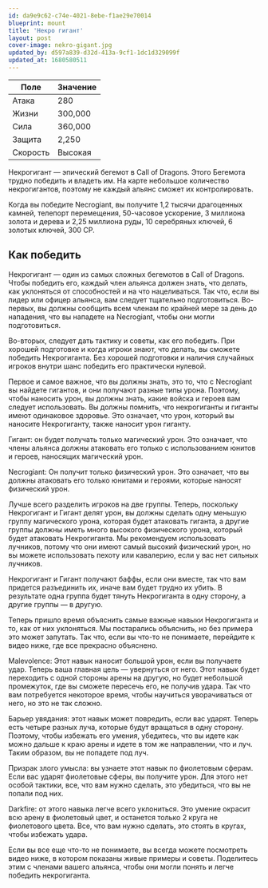 ```yaml
---
id: da9e9c62-c74e-4021-8ebe-f1ae29e70014
blueprint: mount
title: 'Некро гигант'
layout: post
cover-image: nekro-gigant.jpg
updated_by: d597a839-d32d-413a-9cf1-1dc1d329099f
updated_at: 1680580511
---
```

Поле  | Значение
------------- | -------------
Атака  | 280
Жизни  | 300,000
Сила  | 360,000
Защита  | 2,250
Скорость  | Высокая

Некрогигант — эпический бегемот в Call of Dragons. Этого Бегемота трудно победить и владеть им. На карте небольшое количество некрогигантов, поэтому не каждый альянс сможет их контролировать.

Когда вы победите Necrogiant, вы получите 1,2 тысячи драгоценных камней, телепорт перемещения, 50-часовое ускорение, 3 миллиона золота и дерева и 2,25 миллиона руды, 10 серебряных ключей, 6 золотых ключей, 300 CP.

## Как победить

Некрогигант — один из самых сложных бегемотов в Call of Dragons. Чтобы победить его, каждый член альянса должен знать, что делать, как уклоняться от способностей и на что нацеливаться. Так что, если вы лидер или офицер альянса, вам следует тщательно подготовиться. Во-первых, вы должны сообщить всем членам по крайней мере за день до нападения, что вы нападете на Necrogiant, чтобы они могли подготовиться.

Во-вторых, следует дать тактику и советы, как его победить. При хорошей подготовке и когда игроки знают, что делать, вы сможете победить Некрогиганта. Без хорошей подготовки и наличия случайных игроков внутри шанс победить его практически нулевой.

Первое и самое важное, что вы должны знать, это то, что с Necrogiant вы найдете гигантов, и они получают разные типы урона. Поэтому, чтобы наносить урон, вы должны знать, какие войска и героев вам следует использовать. Вы должны помнить, что некрогиганты и гиганты имеют одинаковое здоровье. Это означает, что урон, который вы наносите Некрогиганту, также наносит урон гиганту.

Гигант: он будет получать только магический урон. Это означает, что члены альянса должны атаковать его только с использованием юнитов и героев, наносящих магический урон.

Necrogiant: Он получит только физический урон. Это означает, что вы должны атаковать его только юнитами и героями, которые наносят физический урон.

Лучше всего разделить игроков на две группы. Теперь, поскольку Некрогигант и Гигант делят урон, вы должны сделать одну меньшую группу магического урона, которая будет атаковать гиганта, а другие группы должны иметь много высокого физического урона, который будет атаковать Некрогиганта. Мы рекомендуем использовать лучников, потому что они имеют самый высокий физический урон, но вы можете использовать пехоту или кавалерию, если у вас нет сильных лучников.

Некрогигант и Гигант получают баффы, если они вместе, так что вам придется разъединить их, иначе вам будет трудно их убить. В результате одна группа будет тянуть Некрогиганта в одну сторону, а другие группы — в другую.

Теперь пришло время объяснить самые важные навыки Некрогиганта и то, как от них уклоняться. Мы постарались объяснить, но без примера это может запутать. Так что, если вы что-то не понимаете, перейдите к видео ниже, где все прекрасно объяснено.

Malevolence: Этот навык наносит большой урон, если вы получаете удар. Теперь ваша главная цель — увернуться от него. Этот навык будет переходить с одной стороны арены на другую, но будет небольшой промежуток, где вы сможете пересечь его, не получив удара. Так что вам потребуется некоторое время, чтобы научиться уворачиваться от него, но это не так сложно.

Барьер увядания: этот навык может повредить, если вас ударят. Теперь есть четыре разных луча, которые будут вращаться в одну сторону. Поэтому, чтобы избежать его умения, убедитесь, что вы идете как можно дальше к краю арены и идете в том же направлении, что и луч. Таким образом, вы не попадете под луч.

Призрак злого умысла: вы узнаете этот навык по фиолетовым сферам. Если вас ударят фиолетовые сферы, вы получите урон. Для этого нет особой тактики, все, что вам нужно сделать, это убедиться, что вы не попали под них.

Darkfire: от этого навыка легче всего уклониться. Это умение окрасит всю арену в фиолетовый цвет, и останется только 2 круга не фиолетового цвета. Все, что вам нужно сделать, это стоять в кругах, чтобы избежать удара.

Если вы все еще что-то не понимаете, вы всегда можете посмотреть видео ниже, в котором показаны живые примеры и советы. Поделитесь этим с членами вашего альянса, чтобы они могли понять и легче победить некрогиганта.